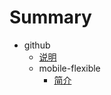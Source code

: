 # Summary
 
* github
	* [说明](github/readme.md)
	* mobile-flexible
		* [简介](github/mobile-flexible/readme.md)

